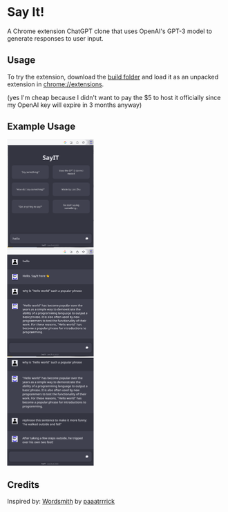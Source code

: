 # Say It!

A Chrome extension ChatGPT clone that uses OpenAI's GPT-3 model to generate responses to user input.

## Usage
To try the extension, download the [build folder](https://drive.google.com/drive/folders/1zpp6Aw_WihLrnEF9Jc6pgYVFPrDAEDR7) and load it as an unpacked extension in [chrome://extensions](chrome://extensions).

(yes I'm cheap because I didn't want to pay the $5 to host it officially since my OpenAI key will expire in 3 months anyway)

## Example Usage
<img src="./readmeImages/home.png" width="200px" height="250px"/>
<br/>
<img src="./readmeImages/main1.png" width="200px" height="250px"/>
<br/>
<img src="./readmeImages/main2.png" width="200px" height="250px"/>

## Credits
Inspired by: [Wordsmith](https://github.com/paaatrrrick/wordsmith-client) by [paaatrrrick](https://github.com/paaatrrrick)